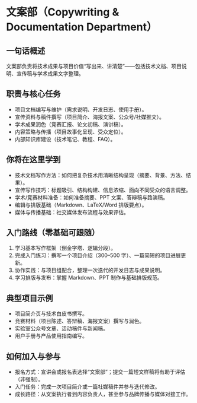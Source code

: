 # 文案部（Copywriting & Documentation Department）

## 一句话概述

文案部负责将技术成果与项目价值“写出来、讲清楚”——包括技术文档、项目说明、宣传稿与学术成果文字整理。

## 职责与核心任务

- 项目文档编写与维护（需求说明、开发日志、使用手册）。
- 宣传资料与稿件撰写（项目简介、海报文案、公众号/社媒推文）。
- 学术成果润色（竞赛汇报、论文初稿、演讲稿）。
- 内容策略与传播（项目故事化呈现、受众定位）。
- 内部知识库建设（技术笔记、教程、FAQ）。

## 你将在这里学到

- 技术文档写作方法：如何把复杂技术用清晰结构呈现（摘要、背景、方法、结果）。
- 宣传写作技巧：标题吸引、结构构建、信息浓缩、面向不同受众的语言调整。
- 学术/竞赛材料准备：如何准备摘要、PPT 文案、答辩稿与路演稿。
- 编辑与排版基础（Markdown、LaTeX/Word 排版要点）。
- 媒体与传播基础：社交媒体发布流程与效果评估。

## 入门路线（零基础可跟随）

1. 学习基本写作框架（倒金字塔、逻辑分段）。
2. 完成入门练习：撰写一个项目介绍（300–500 字）、一篇简短的项目进展更新。
3. 协作实践：与项目组配合，整理一次迭代的开发日志与成果说明。
4. 学习排版与发布：掌握 Markdown、PPT 制作与基础排版规范。

## 典型项目示例

- 项目简介页与技术白皮书撰写。
- 竞赛材料（项目陈述、答辩稿、海报文案）撰写与润色。
- 实验室公众号文章、活动稿件与新闻稿。
- 用户手册与产品使用指南编写。

## 如何加入与参与

- 报名方式：宣讲会或报名表选择“文案部”；提交一篇短文样稿将有助于评估（非强制）。
- 入门任务：完成一次项目简介或一篇社媒稿件并参与迭代修改。
- 成长路径：从文案执行者到内容负责人，甚至参与品牌传播与媒体对接工作。